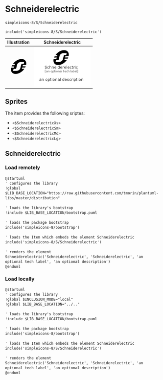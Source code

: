 # Schneiderelectric


```text
simpleicons-8/S/Schneiderelectric
```

```text
include('simpleicons-8/S/Schneiderelectric')
```



| Illustration | Schneiderelectric |
| :---: | :---: |
| ![illustration for Illustration](../../simpleicons-8/S/Schneiderelectric.png) | ![illustration for Schneiderelectric](../../simpleicons-8/S/Schneiderelectric.Local.png) |



## Sprites
The item provides the following sriptes:

- `<$SchneiderelectricXs>`
- `<$SchneiderelectricSm>`
- `<$SchneiderelectricMd>`
- `<$SchneiderelectricLg>`





## Schneiderelectric

### Load remotely
```plantuml
@startuml
' configures the library
!global $LIB_BASE_LOCATION="https://raw.githubusercontent.com/tmorin/plantuml-libs/master/distribution"

' loads the library's bootstrap
!include $LIB_BASE_LOCATION/bootstrap.puml

' loads the package bootstrap
include('simpleicons-8/bootstrap')

' loads the Item which embeds the element Schneiderelectric
include('simpleicons-8/S/Schneiderelectric')

' renders the element
Schneiderelectric('Schneiderelectric', 'Schneiderelectric', 'an optional tech label', 'an optional description')
@enduml
```

### Load locally
```plantuml
@startuml
' configures the library
!global $INCLUSION_MODE="local"
!global $LIB_BASE_LOCATION="../.."

' loads the library's bootstrap
!include $LIB_BASE_LOCATION/bootstrap.puml

' loads the package bootstrap
include('simpleicons-8/bootstrap')

' loads the Item which embeds the element Schneiderelectric
include('simpleicons-8/S/Schneiderelectric')

' renders the element
Schneiderelectric('Schneiderelectric', 'Schneiderelectric', 'an optional tech label', 'an optional description')
@enduml
```

